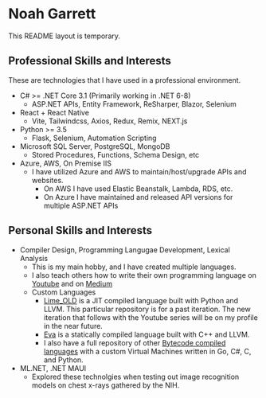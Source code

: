 # Noah Garrett
This README layout is temporary.
## Professional Skills and Interests
These are technologies that I have used in a professional environment.
- C# >= .NET Core 3.1 (Primarily working in .NET 6-8)
  - ASP.NET APIs, Entity Framework, ReSharper, Blazor, Selenium
- React + React Native
  - Vite, Tailwindcss, Axios, Redux, Remix, NEXT.js
- Python >= 3.5
  - Flask, Selenium, Automation Scripting
- Microsoft SQL Server, PostgreSQL, MongoDB
  - Stored Procedures, Functions, Schema Design, etc
- Azure, AWS, On Premise IIS
  - I have utilized Azure and AWS to maintain/host/upgrade APIs and websites.
    - On AWS I have used Elastic Beanstalk, Lambda, RDS, etc.
    - On Azure I have maintained and released API versions for multiple ASP.NET APIs
 
## Personal Skills and Interests
- Compiler Design, Programming Langugae Development, Lexical Analysis
  - This is my main hobby, and I have created multiple languages.
  - I also teach others how to write their own programming language on [Youtube](https://youtube.com/playlist?list=PLCJHRjnsxJFoK8e-RaNZUa7R4BaPqczHX&si=HuwUakqyEiIocFl6) and on [Medium](https://medium.com/@codeduckers)
  - Custom Languages
    - [Lime_OLD](https://github.com/noahgarrett/Lime_OLD) is a JIT compiled language built with Python and LLVM. This particular repository is for a past iteration. The new iteration that follows with the Youtube series will be on my profile in the near future.
    - [Eva](https://github.com/noahgarrett/eva-llvm-language) is a statically compiled language built with C++ and LLVM.
    - I also have a full repository of other [Bytecode compiled languages](https://github.com/noahgarrett/ProgrammingLanguages) with a custom Virtual Machines written in Go, C#, C, and Python.
- ML.NET, .NET MAUI
  - Explored these technolgies when testing out image recognition models on chest x-rays gathered by the NIH.
